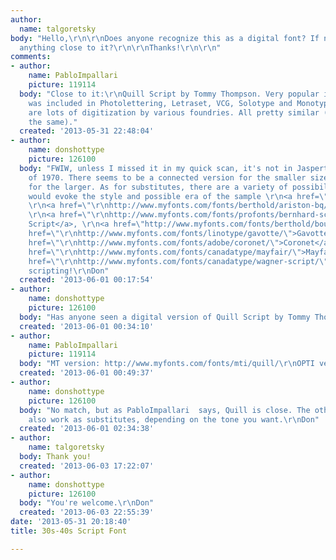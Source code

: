```yaml
---
author:
  name: talgoretsky
body: "Hello,\r\n\r\nDoes anyone recognize this as a digital font? If not, is there
  anything close to it?\r\n\r\nThanks!\r\n\r\n"
comments:
- author:
    name: PabloImpallari
    picture: 119114
  body: "Close to it:\r\nQuill Script by Tommy Thompson. Very popular in the 60's.\r\nIt
    was included in Photolettering, Letraset, VCG, Solotype and Monotype Catalogs.\r\nThere
    are lots of digitization by various foundries. All pretty similar (but not exactly
    the same)."
  created: '2013-05-31 22:48:04'
- author:
    name: donshottype
    picture: 126100
  body: "FWIW, unless I missed it in my quick scan, it's not in Jaspert's Type Encylopedia
    of 1970. There seems to be a connected version for the smaller size and an un-connected
    for the larger. As for substitutes, there are a variety of possibilities that
    would evoke the style and possible era of the sample \r\n<a href=\"\r\nhttp://www.myfonts.com/fonts/profonts/arabella-pro/\">Arabella</a>,
    \r\n<a href=\"\r\nhttp://www.myfonts.com/fonts/berthold/ariston-bq/\">Ariston</a>,
    \r\n<a href=\"\r\nhttp://www.myfonts.com/fonts/profonts/bernhard-script/\">Bernhard
    Script</a>, \r\n<a href=\"http://www.myfonts.com/fonts/berthold/boulevard-bq/\">Boulevard</a>,\r\n<a
    href=\"\r\nhttp://www.myfonts.com/fonts/linotype/gavotte/\">Gavotte</a>,\r\n<a
    href=\"\r\nhttp://www.myfonts.com/fonts/adobe/coronet/\">Coronet</a>,\r\n<a href=\"\r\nhttp://www.myfonts.com/fonts/bitstream/liberty/\">Liberty</a>,\r\n<a
    href=\"\r\nhttp://www.myfonts.com/fonts/canadatype/mayfair/\">Mayfair</a>,\r\n<a
    href=\"\r\nhttp://www.myfonts.com/fonts/canadatype/wagner-script/\">Wagner Script</a>.\r\nHappy
    scripting!\r\nDon"
  created: '2013-06-01 00:17:54'
- author:
    name: donshottype
    picture: 126100
  body: "Has anyone seen a digital version of Quill Script by Tommy Thompson?\r\nDon"
  created: '2013-06-01 00:34:10'
- author:
    name: PabloImpallari
    picture: 119114
  body: "MT version: http://www.myfonts.com/fonts/mti/quill/\r\nOPTI version: http://opti.netii.net/fonts-q/index.htm"
  created: '2013-06-01 00:49:37'
- author:
    name: donshottype
    picture: 126100
  body: "No match, but as PabloImpallari  says, Quill is close. The others I mentioned
    also work as substitutes, depending on the tone you want.\r\nDon"
  created: '2013-06-01 02:34:38'
- author:
    name: talgoretsky
  body: Thank you!
  created: '2013-06-03 17:22:07'
- author:
    name: donshottype
    picture: 126100
  body: "You're welcome.\r\nDon"
  created: '2013-06-03 22:55:39'
date: '2013-05-31 20:18:40'
title: 30s-40s Script Font

---
```


